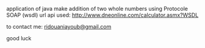 application of java make addition of two whole numbers using Protocole SOAP (wsdl)
url api used: http://www.dneonline.com/calculator.asmx?WSDL

to contact me: ridouaniayoub@gmail.com

good luck
